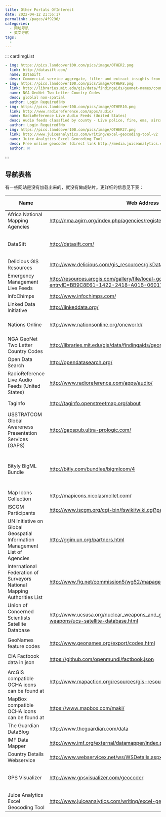 ```yaml
---
title: Other Portals OfInterest
date: 2022-04-12 21:56:17
permalink: /pages/4f9296/
categories:
  - 网址导航
  - 英文导航
tags:
  - 
---
```

::: cardImgList
```yaml
- img: https://pics.landcover100.com/pics/image/OTHER2.png
  link: http://datasift.com/
  name: DataSift
  desc: Commercial service aggregate, filter and extract insights from social media (Twitter, Facebook, DIGG, Foursquare
- img: https://pics.landcover100.com/pics/image/OTHER8.png
  link: http://libraries.mit.edu/gis/data/findingaids/geonet-names/country-codes.txt
  name: NGA GeoNet Two Letter Country Codes
  desc: globlal non-spatial
  author: Login Required?No
- img: https://pics.landcover100.com/pics/image/OTHER10.png
  link: http://www.radioreference.com/apps/audio/
  name: RadioReference Live Audio Feeds (United States)
  desc: Audio feeds classfied by county - Live police, fire, ems, aircraft and radio feeds (US only) 
  author: Login Required?No
- img: https://pics.landcover100.com/pics/image/OTHER27.png
  link: http://www.juiceanalytics.com/writing/excel-geocoding-tool-v2
  name: Juice Analytics Excel Geocoding Tool
  desc: Free online geocoder (direct link http://media.juiceanalytics.com/downloads/Geocoding%20Tool%20v3.1.xls) 
  author: N
```
:::
## 导航表格
有一些网站是没有加载出来的，就没有做成贴片。更详细的信息见下表：

| Name                                                         | Web Address                                                  | Login Required?                       | Notes                                                        |
| ------------------------------------------------------------ | ------------------------------------------------------------ | ------------------------------------- | ------------------------------------------------------------ |
| Africa  National Mapping Agencies                            | http://nma.agirn.org/index.php/agencies/registered_agencies  |                                       | Names and contact details for  registered official national mapping agencies - may or may not have websites  or data available, link is currently not working |
| DataSift                                                     | http://datasift.com/                                         | Yes (can see samples for free)        | Commercial service: aggregate,  filter and extract insights from social media (Twitter, Facebook, DIGG,  Foursquare etc) in real-time; analysis can include maps  of feed locations |
| Delicious  GIS Resources                                     | http://www.delicious.com/gis_resources/gisDataActual         | No                                    | see also data links  on http://www.delicious.com/gis_resources/GIS_Data-Links |
| Emergency Management Live Feeds                              | http://resources.arcgis.com/gallery/file/local-government/details?entryID=BB9C8E61-1422-2418-A01B-06017F50FC43 |                                       | Template for live  feed aggregation to ESRI stack            |
| InfoChimps                                                   | http://www.infochimps.com/                                   | Yes                                   |                                                              |
| Linked  Data Initiative                                      | http://linkeddata.org/                                       | Yes                                   |                                                              |
| Nations Online                                               | http://www.nationsonline.org/oneworld/                       |                                       | : click on maps –  mostly embedded Google Earth Data but some PDF maps with other features; maps  are very general and you can  probably better sources elswhere |
| NGA  GeoNet Two Letter Country Codes                         | http://libraries.mit.edu/gis/data/findingaids/geonet-names/country-codes.txt | No                                    | globlal non-spatial                                          |
| Open  Data Search                                            | http://opendatasearch.org/                                   | No                                    |                                                              |
| RadioReference  Live Audio Feeds (United States)             | http://www.radioreference.com/apps/audio/                    | No                                    | Audio feeds classfied by county  - Live police, fire, ems, aircraft and radio feeds (US only) |
| Taginfo                                                      | http://taginfo.openstreetmap.org/about                       |                                       | Statistics about which tags are  used in OSM database, how many people use those tags, where they are used,  etc. Download stats or access  through rest API |
| USSTRATCOM  Global Awareness Presentation Services (GAPS)    | http://gapspub.ultra-prologic.com/                           | No                                    | Essentiall a feed of feeds.  Silverlight based global situational awareness display - includes: map  authoring, KML and GeoRSS feed, Gazetteer database (source: places from NGA  and USGS, airports from DAFIF), alerts from groups like: Smithsonian/USGS  Weekly Volcanic Activity Report, Pacific Tsunami Warning Center (PTWC) -  Tsunami Alerts, Weather Underground Hurricane Tracks, GDACS, MODIS Fire  Alerts, but also news injectors |
| Bityly BigML Bundle                                          | http://bitly.com/bundles/bigmlcom/4                          | No                                    | This is a list of  data bundles; Choose a bundle you are interested in (like "Open Data  sources" or "International Bodies and Agencies data sources")  then select to see either additional bundles or actual links to data  sources. I should probably parse these bundles for relevant geodata.   This blog post has more info:  http://blog.bigml.com/2013/02/28/data-data-data-thousands-of-public-data-sources/ |
| Map Icons Collection                                         | http://mapicons.nicolasmollet.com/                           |                                       | over 700 free icons  to use as POI placemarks in GE or GM; more POI sets here:  http://mapicons.nicolasmollet.com/about/other-resources/ |
| ISCGM Participants                                           | http://www.iscgm.org/cgi-bin/fswiki/wiki.cgi?page=Participants |                                       | If you are looking  for list of nationational mapping agencies |
| UN Initiative on Global Geospatial Information Management List  of Agencies | http://ggim.un.org/partners.html                             |                                       | If you are looking  for list of nationational mapping agencies |
| International Federation of Surveyors National Mapping  Authorities List | http://www.fig.net/commission5/wg52/mapagencies.htm          |                                       | If you are looking  for list of nationational mapping agencies |
| Union of Concerned Scientists Satellite Database             | http://www.ucsusa.org/nuclear_weapons_and_global_security/solutions/space-weapons/ucs-satellite-database.html |                                       | Excel sheet has links  to orbital data sources               |
|                                                              |                                                              |                                       |                                                              |
| GeoNames feature codes                                       | http://www.geonames.org/export/codes.html                    |                                       |                                                              |
|                                                              |                                                              |                                       |                                                              |
| CIA Factbook data in json                                    | https://github.com/openmundi/factbook.json                   |                                       | I don't believe there  are geocodes; may need to be attached to some other data to make spatial |
|                                                              |                                                              |                                       |                                                              |
| ArcGIS compatible OCHA icons can be found at                 | http://www.mapaction.org/resources/gis-resources.html        |                                       | See also the Noun  Project and this ebola response style guide  https://docs.google.com/document/d/1iygXC9rDLfpvi1Rb3oaNQG_aQC0iQYVtG-pQ78Xadv4/edit# |
| MapBox compatible OCHA icons can be found at                 | [https://www.mapbox.com/maki/ ](https://www.mapbox.com/maki/) |                                       | HOT uses this symbol  set version                            |
| The Guardian DataBlog                                        | http://www.theguardian.com/data                              |                                       |                                                              |
| IMF Data Mapper                                              | http://www.imf.org/external/datamapper/index.php?db=FM       |                                       |                                                              |
| Country Details Webservice                                   | http://www.webservicex.net/ws/WSDetails.aspx?WSID=17&CATID=7 |                                       | Get Currency, Curreny  code, International Dialing code, ISO country code for all countries |
| GPS Visualizer                                               | http://www.gpsvisualizer.com/geocoder                        | N (api availble for  large processes) | Free online geocoder                                         |
| Juice Analytics Excel Geocoding Tool                         | http://www.juiceanalytics.com/writing/excel-geocoding-tool-v2 | N                                     | Free online geocoder  (direct link  http://media.juiceanalytics.com/downloads/Geocoding%20Tool%20v3.1.xls) |